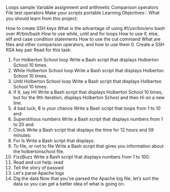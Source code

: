 Loops sample
Variable assignment and arithmetic
Comparison operators
File test operators
Make your scripts portable
Learning Objectives💡
What you should learn from this project:

How to create SSH keys
What is the advantage of using #!/usr/bin/env bash over #!/bin/bash
How to use while, until and for loops
How to use if, else, elif and case condition statements
How to use the cut command
What are files and other comparison operators, and how to use them
0. Create a SSH RSA key pair
Read for this task:
1. For Holberton School loop
Write a Bash script that displays Holberton School 10 times.
2. While Holberton School loop
Write a Bash script that displays Holberton School 10 times.
3. Until Holberton School loop
Write a Bash script that displays Holberton School 10 times.
4. If 9, say Hi!
Write a Bash script that displays Holberton School 10 times, but for the 9th iteration, displays Holberton School and then Hi on a new line.
5. 4 bad luck, 8 is your chance
Write a Bash script that loops from 1 to 10 and:
6. Superstitious numbers
Write a Bash script that displays numbers from 1 to 20 and:
7. Clock
Write a Bash script that displays the time for 12 hours and 59 minutes:
8. For ls
Write a Bash script that displays:
9. To file, or not to file
Write a Bash script that gives you information about the holbertonschool file.
10. FizzBuzz
Write a Bash script that displays numbers from 1 to 100.
11. Read and cut
help: read
12. Tell the story of passwd
13. Let's parse Apache logs
14. Dig the data
Now that you’ve parsed the Apache log file, let’s sort the data so you can get a better idea of what is going on.

